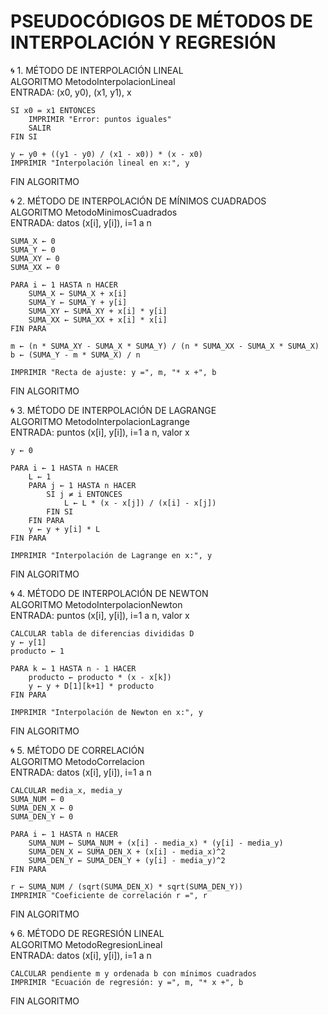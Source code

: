 # PSEUDOCÓDIGOS DE MÉTODOS DE INTERPOLACIÓN Y REGRESIÓN

🌀 1. MÉTODO DE INTERPOLACIÓN LINEAL  
ALGORITMO MetodoInterpolacionLineal  
    ENTRADA: (x0, y0), (x1, y1), x  

    SI x0 = x1 ENTONCES  
        IMPRIMIR "Error: puntos iguales"  
        SALIR  
    FIN SI  

    y ← y0 + ((y1 - y0) / (x1 - x0)) * (x - x0)  
    IMPRIMIR "Interpolación lineal en x:", y  
FIN ALGORITMO  

🌀 2. MÉTODO DE INTERPOLACIÓN DE MÍNIMOS CUADRADOS  
ALGORITMO MetodoMinimosCuadrados  
    ENTRADA: datos (x[i], y[i]), i=1 a n  

    SUMA_X ← 0  
    SUMA_Y ← 0  
    SUMA_XY ← 0  
    SUMA_XX ← 0  

    PARA i ← 1 HASTA n HACER  
        SUMA_X ← SUMA_X + x[i]  
        SUMA_Y ← SUMA_Y + y[i]  
        SUMA_XY ← SUMA_XY + x[i] * y[i]  
        SUMA_XX ← SUMA_XX + x[i] * x[i]  
    FIN PARA  

    m ← (n * SUMA_XY - SUMA_X * SUMA_Y) / (n * SUMA_XX - SUMA_X * SUMA_X)  
    b ← (SUMA_Y - m * SUMA_X) / n  

    IMPRIMIR "Recta de ajuste: y =", m, "* x +", b  
FIN ALGORITMO  

🌀 3. MÉTODO DE INTERPOLACIÓN DE LAGRANGE  
ALGORITMO MetodoInterpolacionLagrange  
    ENTRADA: puntos (x[i], y[i]), i=1 a n, valor x  

    y ← 0  

    PARA i ← 1 HASTA n HACER  
        L ← 1  
        PARA j ← 1 HASTA n HACER  
            SI j ≠ i ENTONCES  
                L ← L * (x - x[j]) / (x[i] - x[j])  
            FIN SI  
        FIN PARA  
        y ← y + y[i] * L  
    FIN PARA  

    IMPRIMIR "Interpolación de Lagrange en x:", y  
FIN ALGORITMO  

🌀 4. MÉTODO DE INTERPOLACIÓN DE NEWTON  
ALGORITMO MetodoInterpolacionNewton  
    ENTRADA: puntos (x[i], y[i]), i=1 a n, valor x  

    CALCULAR tabla de diferencias divididas D  
    y ← y[1]  
    producto ← 1  

    PARA k ← 1 HASTA n - 1 HACER  
        producto ← producto * (x - x[k])  
        y ← y + D[1][k+1] * producto  
    FIN PARA  

    IMPRIMIR "Interpolación de Newton en x:", y  
FIN ALGORITMO  

🌀 5. MÉTODO DE CORRELACIÓN  
ALGORITMO MetodoCorrelacion  
    ENTRADA: datos (x[i], y[i]), i=1 a n  

    CALCULAR media_x, media_y  
    SUMA_NUM ← 0  
    SUMA_DEN_X ← 0  
    SUMA_DEN_Y ← 0  

    PARA i ← 1 HASTA n HACER  
        SUMA_NUM ← SUMA_NUM + (x[i] - media_x) * (y[i] - media_y)  
        SUMA_DEN_X ← SUMA_DEN_X + (x[i] - media_x)^2  
        SUMA_DEN_Y ← SUMA_DEN_Y + (y[i] - media_y)^2  
    FIN PARA  

    r ← SUMA_NUM / (sqrt(SUMA_DEN_X) * sqrt(SUMA_DEN_Y))  
    IMPRIMIR "Coeficiente de correlación r =", r  
FIN ALGORITMO  

🌀 6. MÉTODO DE REGRESIÓN LINEAL  
ALGORITMO MetodoRegresionLineal  
    ENTRADA: datos (x[i], y[i]), i=1 a n  

    CALCULAR pendiente m y ordenada b con mínimos cuadrados  
    IMPRIMIR "Ecuación de regresión: y =", m, "* x +", b  
FIN ALGORITMO  
